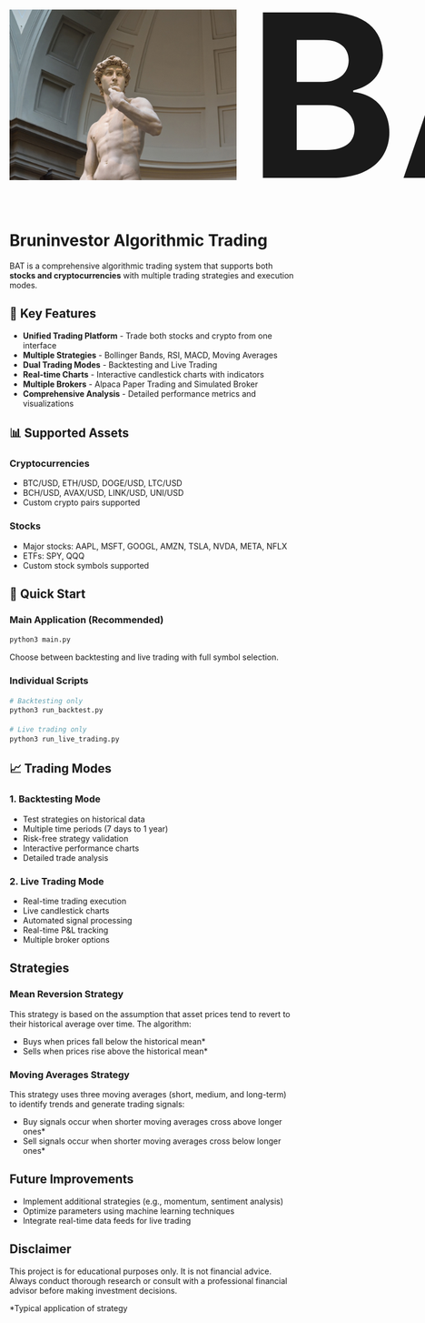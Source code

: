 <div style="display: flex; align-items: center; margin-bottom: 20px;">
  <img src="david.jpg" alt="BAT Trading System" width="400" style="margin-right: 20px;"/>
  <h1 style="font-size: 400px; line-height: 400px; margin: 0;">BAT</h1>
</div>

# Bruninvestor Algorithmic Trading

BAT is a comprehensive algorithmic trading system that supports both **stocks and cryptocurrencies** with multiple trading strategies and execution modes.

## 🚀 Key Features

- **Unified Trading Platform** - Trade both stocks and crypto from one interface
- **Multiple Strategies** - Bollinger Bands, RSI, MACD, Moving Averages
- **Dual Trading Modes** - Backtesting and Live Trading
- **Real-time Charts** - Interactive candlestick charts with indicators
- **Multiple Brokers** - Alpaca Paper Trading and Simulated Broker
- **Comprehensive Analysis** - Detailed performance metrics and visualizations

## 📊 Supported Assets

### Cryptocurrencies
- BTC/USD, ETH/USD, DOGE/USD, LTC/USD
- BCH/USD, AVAX/USD, LINK/USD, UNI/USD
- Custom crypto pairs supported

### Stocks
- Major stocks: AAPL, MSFT, GOOGL, AMZN, TSLA, NVDA, META, NFLX
- ETFs: SPY, QQQ
- Custom stock symbols supported

## 🎯 Quick Start

### Main Application (Recommended)
```bash
python3 main.py
```
Choose between backtesting and live trading with full symbol selection.

### Individual Scripts
```bash
# Backtesting only
python3 run_backtest.py

# Live trading only
python3 run_live_trading.py
```

## 📈 Trading Modes

### 1. Backtesting Mode
- Test strategies on historical data
- Multiple time periods (7 days to 1 year)
- Risk-free strategy validation
- Interactive performance charts
- Detailed trade analysis

### 2. Live Trading Mode
- Real-time trading execution
- Live candlestick charts
- Automated signal processing
- Real-time P&L tracking
- Multiple broker options

## Strategies

### Mean Reversion Strategy
This strategy is based on the assumption that asset prices tend to revert to their historical average over time. 
The algorithm:
- Buys when prices fall below the historical mean*
- Sells when prices rise above the historical mean*

### Moving Averages Strategy
This strategy uses three moving averages (short, medium, and long-term) to identify trends and generate trading signals:
- Buy signals occur when shorter moving averages cross above longer ones*
- Sell signals occur when shorter moving averages cross below longer ones*

## Future Improvements
- Implement additional strategies (e.g., momentum, sentiment analysis)
- Optimize parameters using machine learning techniques
- Integrate real-time data feeds for live trading

## Disclaimer
This project is for educational purposes only. It is not financial advice. Always conduct thorough research or consult with a professional financial advisor before making investment decisions.

*Typical application of strategy